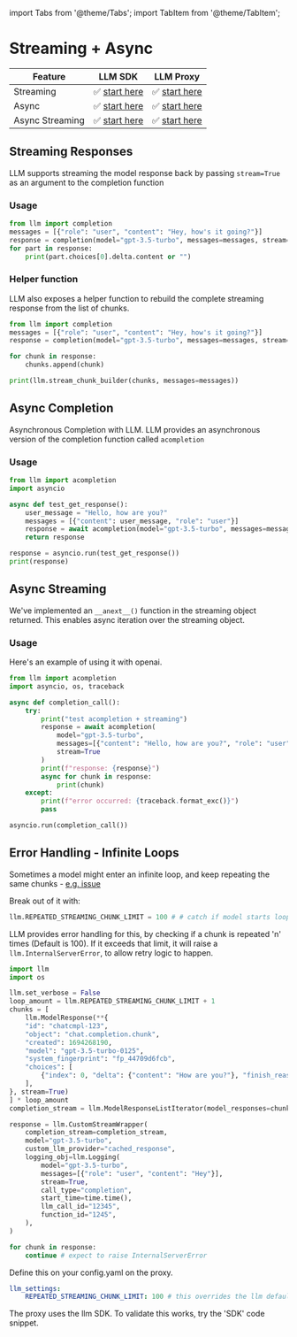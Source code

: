 import Tabs from '@theme/Tabs';
import TabItem from '@theme/TabItem';

# Streaming + Async

| Feature | LLM SDK | LLM Proxy |
|---------|-------------|---------------|
| Streaming | ✅ [start here](#streaming-responses) | ✅ [start here](../proxy/user_keys#streaming) |
| Async | ✅ [start here](#async-completion) | ✅ [start here](../proxy/user_keys#streaming) |
| Async Streaming | ✅ [start here](#async-streaming) | ✅ [start here](../proxy/user_keys#streaming) |

## Streaming Responses
LLM supports streaming the model response back by passing `stream=True` as an argument to the completion function
### Usage
```python
from llm import completion
messages = [{"role": "user", "content": "Hey, how's it going?"}]
response = completion(model="gpt-3.5-turbo", messages=messages, stream=True)
for part in response:
    print(part.choices[0].delta.content or "")
```

### Helper function

LLM also exposes a helper function to rebuild the complete streaming response from the list of chunks. 

```python
from llm import completion
messages = [{"role": "user", "content": "Hey, how's it going?"}]
response = completion(model="gpt-3.5-turbo", messages=messages, stream=True)

for chunk in response: 
    chunks.append(chunk)

print(llm.stream_chunk_builder(chunks, messages=messages))
```

## Async Completion
Asynchronous Completion with LLM. LLM provides an asynchronous version of the completion function called `acompletion`
### Usage
```python
from llm import acompletion
import asyncio

async def test_get_response():
    user_message = "Hello, how are you?"
    messages = [{"content": user_message, "role": "user"}]
    response = await acompletion(model="gpt-3.5-turbo", messages=messages)
    return response

response = asyncio.run(test_get_response())
print(response)

```

## Async Streaming
We've implemented an `__anext__()` function in the streaming object returned. This enables async iteration over the streaming object. 

### Usage
Here's an example of using it with openai.
```python
from llm import acompletion
import asyncio, os, traceback

async def completion_call():
    try:
        print("test acompletion + streaming")
        response = await acompletion(
            model="gpt-3.5-turbo", 
            messages=[{"content": "Hello, how are you?", "role": "user"}], 
            stream=True
        )
        print(f"response: {response}")
        async for chunk in response:
            print(chunk)
    except:
        print(f"error occurred: {traceback.format_exc()}")
        pass

asyncio.run(completion_call())
```

## Error Handling - Infinite Loops

Sometimes a model might enter an infinite loop, and keep repeating the same chunks - [e.g. issue](https://github.com/hanzoai/llm/issues/5158)

Break out of it with: 

```python
llm.REPEATED_STREAMING_CHUNK_LIMIT = 100 # # catch if model starts looping the same chunk while streaming. Uses high default to prevent false positives.
```

LLM provides error handling for this, by checking if a chunk is repeated 'n' times (Default is 100). If it exceeds that limit, it will raise a `llm.InternalServerError`, to allow retry logic to happen. 

<Tabs>
<TabItem value="sdk" label="SDK">

```python
import llm 
import os 

llm.set_verbose = False
loop_amount = llm.REPEATED_STREAMING_CHUNK_LIMIT + 1
chunks = [
    llm.ModelResponse(**{
    "id": "chatcmpl-123",
    "object": "chat.completion.chunk",
    "created": 1694268190,
    "model": "gpt-3.5-turbo-0125",
    "system_fingerprint": "fp_44709d6fcb",
    "choices": [
        {"index": 0, "delta": {"content": "How are you?"}, "finish_reason": "stop"}
    ],
}, stream=True)
] * loop_amount
completion_stream = llm.ModelResponseListIterator(model_responses=chunks)

response = llm.CustomStreamWrapper(
    completion_stream=completion_stream,
    model="gpt-3.5-turbo",
    custom_llm_provider="cached_response",
    logging_obj=llm.Logging(
        model="gpt-3.5-turbo",
        messages=[{"role": "user", "content": "Hey"}],
        stream=True,
        call_type="completion",
        start_time=time.time(),
        llm_call_id="12345",
        function_id="1245",
    ),
)

for chunk in response:
    continue # expect to raise InternalServerError 
```

</TabItem>
<TabItem value="proxy" label="PROXY">

Define this on your config.yaml on the proxy. 

```yaml
llm_settings:
    REPEATED_STREAMING_CHUNK_LIMIT: 100 # this overrides the llm default
```

The proxy uses the llm SDK. To validate this works, try the 'SDK' code snippet. 

</TabItem>
</Tabs>